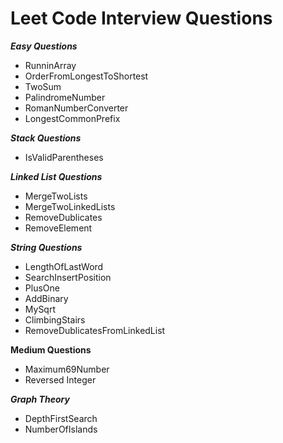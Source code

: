 # Leet Code Interview Questions

***Easy Questions***
- RunninArray
- OrderFromLongestToShortest
- TwoSum
- PalindromeNumber
- RomanNumberConverter
- LongestCommonPrefix

***Stack Questions***
- IsValidParentheses

***Linked List Questions***
- MergeTwoLists
- MergeTwoLinkedLists
- RemoveDublicates
- RemoveElement

***String Questions***
- LengthOfLastWord
- SearchInsertPosition
- PlusOne
- AddBinary
- MySqrt
- ClimbingStairs
- RemoveDublicatesFromLinkedList

**Medium Questions**
- Maximum69Number
- Reversed Integer

***Graph Theory***
- DepthFirstSearch
- NumberOfIslands
